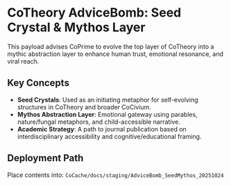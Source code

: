 # CoTheory AdviceBomb: Seed Crystal & Mythos Layer

This payload advises CoPrime to evolve the top layer of CoTheory into a mythic abstraction layer to enhance human trust, emotional resonance, and viral reach.

## Key Concepts

- **Seed Crystals**: Used as an initiating metaphor for self-evolving structures in CoTheory and broader CoCivium.
- **Mythos Abstraction Layer**: Emotional gateway using parables, nature/fungal metaphors, and child-accessible narrative.
- **Academic Strategy**: A path to journal publication based on interdisciplinary accessibility and cognitive/educational framing.

## Deployment Path
Place contents into:
`CoCache/docs/staging/AdviceBomb_SeedMythos_20251024`